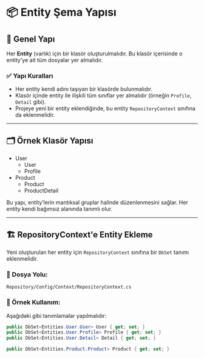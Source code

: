 # 📦 Entity Şema Yapısı

## 📁 Genel Yapı

Her **Entity** (varlık) için bir klasör oluşturulmalıdır. Bu klasör içerisinde o entity'ye ait tüm dosyalar yer almalıdır.

### ✅ Yapı Kuralları

- Her entity kendi adını taşıyan bir klasörde bulunmalıdır.
- Klasör içinde entity ile ilişkili tüm sınıflar yer almalıdır (örneğin `Profile`, `Detail` gibi).
- Projeye yeni bir entity eklendiğinde, bu entity `RepositoryContext` sınıfına da eklenmelidir.

---

## 🗂 Örnek Klasör Yapısı

* User 
  * User
  * Profile
* Product
  * Product
  * ProductDetail

Bu yapı, entity’lerin mantıksal gruplar halinde düzenlenmesini sağlar. Her entity kendi bağımsız alanında tanımlı olur.

---

## 🏗 RepositoryContext'e Entity Ekleme

Yeni oluşturulan her entity için `RepositoryContext` sınıfına bir `DbSet` tanımı eklenmelidir.

### 📄 Dosya Yolu:
    Repository/Config/Context/RepositoryContext.cs 



### 📌 Örnek Kullanım:

Aşağıdaki gibi tanımlamalar yapılmalıdır:

```csharp
public DbSet<Entities.User.User> User { get; set; }
public DbSet<Entities.User.Profile> Profile { get; set; }
public DbSet<Entities.User.Detail> Detail { get; set; }

public DbSet<Entities.Product.Product> Product { get; set; }
